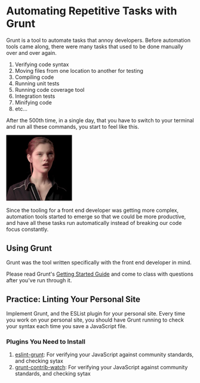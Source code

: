 # Automating Repetitive Tasks with Grunt

Grunt is a tool to automate tasks that annoy developers. Before automation tools came along, there were many tasks that used to be done manually over and over again.

1. Verifying code syntax
1. Moving files from one location to another for testing
1. Compiling code
1. Running unit tests
1. Running code coverage tool
1. Integration tests
1. Minifying code
1. etc...

After the 500th time, in a single day, that you have to switch to your terminal and run all these commands, you start to feel like this.

<img src="./images/nonono.webp" style="max-width:35%">

Since the tooling for a front end developer was getting more complex, automation tools started to emerge so that we could be more productive, and have all these tasks run automatically instead of breaking our code focus constantly.

## Using Grunt

Grunt was the tool written specifically with the front end developer in mind.

Please read Grunt's [Getting Started Guide](https://gruntjs.com/getting-started) and come to class with questions after you've run through it.

## Practice: Linting Your Personal Site

Implement Grunt, and the ESList plugin for your personal site. Every time you work on your personal site, you should have Grunt running to check your syntax each time you save a JavaScript file.

### Plugins You Need to Install

1. [eslint-grunt](https://www.npmjs.com/package/eslint-grunt): For verifying your JavaScript against community standards, and checking sytax
1. [grunt-contrib-watch](https://www.npmjs.com/package/grunt-contrib-watch): For verifying your JavaScript against community standards, and checking sytax
